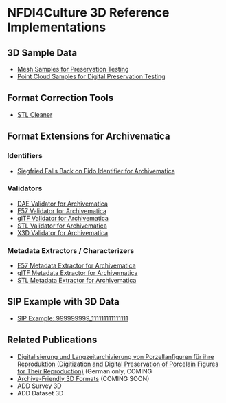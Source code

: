 # NFDI4Culture 3D Reference Implementations

## 3D Sample Data

- [Mesh Samples for Preservation Testing](https://github.com/JoergHeseler/mesh-samples-for-preservation-testing)
- [Point Cloud Samples for Digital Preservation Testing](https://github.com/JoergHeseler/point-cloud-samples-for-preservation-testing)

## Format Correction Tools
- [STL Cleaner](https://github.com/JoergHeseler/stl-cleaner)

## Format Extensions for Archivematica

### Identifiers

- [Siegfried Falls Back on Fido Identifier for Archivematica](https://github.com/JoergHeseler/siegfried-falls-back-on-fido-identifier-for-archivematica)

### Validators

- [DAE Validator for Archivematica](https://github.com/JoergHeseler/dae-validator-for-archivematica)
- [E57 Validator for Archivematica](https://github.com/JoergHeseler/e57-validator-for-archivematica)
- [glTF Validator for Archivematica](https://github.com/JoergHeseler/gltf-validator-for-archivematica)
- [STL Validator for Archivematica](https://github.com/JoergHeseler/stl-validator-for-archivematica)
- [X3D Validator for Archivematica](https://github.com/JoergHeseler/x3d-validator-for-archivematica)

### Metadata Extractors / Characterizers
- [E57 Metadata Extractor for Archivematica](https://github.com/JoergHeseler/e57-metadata-extractor-for-archivematica)
- [glTF Metadata Extractor for Archivematica](https://github.com/JoergHeseler/gltf-metadata-extractor-for-archivematica)
- [STL Metadata Extractor for Archivematica](https://github.com/JoergHeseler/stl-metadata-extractor-for-archivematica)

## SIP Example with 3D Data

- [SIP Example: 999999999_111111111111111](https://github.com/JoergHeseler/sip-example-999999999_111111111111111)

## Related Publications

-  [Digitalisierung und Langzeitarchivierung von Porzellanfiguren für ihre Reproduktion (Digitization and Digital Preservation of Porcelain Figures for Their Reproduction)](https://doi.org/10.5281/zenodo.15481637) (German only, COMING 
-  [Archive-Friendly 3D Formats](https://doi.org/10.5281/zenodo.17376982) (COMING SOON)
-  ADD Survey 3D
-  ADD Dataset 3D
